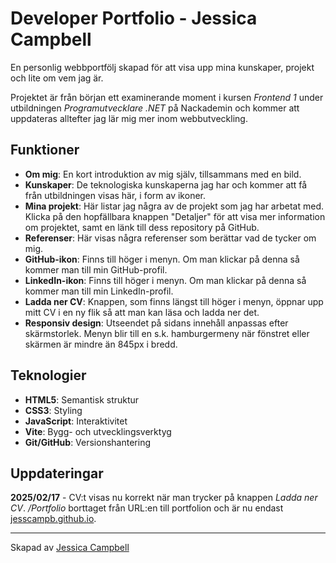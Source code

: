 # Developer Portfolio - Jessica Campbell
En personlig webbportfölj skapad för att visa upp mina kunskaper, projekt och lite om vem jag är.  

Projektet är från början ett examinerande moment i kursen *Frontend 1* under utbildningen *Programutvecklare .NET* på Nackademin och kommer att uppdateras alltefter jag lär mig mer inom webbutveckling.

## Funktioner
- **Om mig**: En kort introduktion av mig själv, tillsammans med en bild.
- **Kunskaper**: De teknologiska kunskaperna jag har och kommer att få från utbildningen visas här, i form av ikoner.
- **Mina projekt**: Här listar jag några av de projekt som jag har arbetat med. Klicka på den hopfällbara knappen "Detaljer" för att visa mer information om projektet, samt en länk till dess repository på GitHub.
- **Referenser**: Här visas några referenser som berättar vad de tycker om mig.
- **GitHub-ikon**: Finns till höger i menyn. Om man klickar på denna så kommer man till min GitHub-profil.
- **LinkedIn-ikon**: Finns till höger i menyn. Om man klickar på denna så kommer man till min LinkedIn-profil.
- **Ladda ner CV**: Knappen, som finns längst till höger i menyn, öppnar upp mitt CV i en ny flik så att man kan läsa och ladda ner det.
- **Responsiv design**: Utseendet på sidans innehåll anpassas efter skärmstorlek. Menyn blir till en s.k. hamburgermeny när fönstret eller skärmen är mindre än 845px i bredd.

## Teknologier
- **HTML5**: Semantisk struktur
- **CSS3**: Styling
- **JavaScript**: Interaktivitet
- **Vite**: Bygg- och utvecklingsverktyg
- **Git/GitHub**: Versionshantering

## Uppdateringar
**2025/02/17** - CV:t visas nu korrekt när man trycker på knappen *Ladda ner CV*. */Portfolio* borttaget från URL:en till portfolion och är nu endast [jesscampb.github.io](https://jesscampb.github.io).

___
Skapad av [Jessica Campbell](https://github.com/jesscampb)
